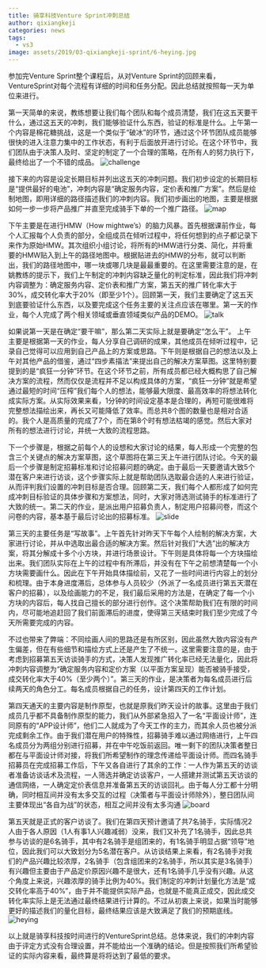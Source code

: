 ```yaml
---
title: 骑享科技Venture Sprint冲刺总结
author: qixiangkeji
categories: news
tags:
  - vs3
image: assets/2019/03-qixiangkeji-sprint/6-heying.jpg
---
```

参加完Venture Sprint整个课程后，从对Venture Sprint的回顾来看，VentureSprint对每个流程有详细的时间和任务分配。因此总结就按照每一天为单位来进行。

第一天简单的来说，教练想要让我们每个团队和每个成员清楚，我们在这五天要干什么，通过这五天的冲刺，我们能够验证什么东西，验证的标准是什么。上午第一个内容是棉花糖挑战，这是一个类似于“破冰”的环节，通过这个环节团队成员能够很快的进入注意力集中的工作状态，有利于后面放开进行讨论。在这个环节中，我们团队由于决策人及时、坚定的制定了一个合理的策略，在所有人的努力执行下，最终给出了一个不错的成品。
![challenge](/assets/2019/03-qixiangkeji-sprint/1-challenge.jpg)

接下来的内容是设定长期目标并列出这五天的冲刺问题。我们初步设定的长期目标是“提供最好的电池”，冲刺内容是“确定服务内容，定价表和推广方案”。然后是绘制地图，即用详细的路径描述我们的冲刺内容。我们初步画出的地图，主要是根据如何一步一步将产品推广并直至完成骑手下单的一个推广路径。
![map](/assets/2019/03-qixiangkeji-sprint/2-map.jpg)

下午主要是在进行HMW（How mightwe’s）的脑力风暴。首先根据课前作业，每个人汇报每个人负责的部分，全组成员在倾听过程中，将任何想到的点子都记录下来作为原始HMW。其次组织小组讨论，将所有的HMW进行分类、简化，并将重要的HMW贴入到上午的路径地图中。根据贴进去的HMW的分布，就可以判断出，我们的路径地图中，哪一块或哪几块是最最重要的。在这里需要注意的是，在姚教练的提示下，我们上午制定的冲刺内容缺乏量化的判定标准，因此我们将冲刺内容调整为：确定服务内容、定价表和推广方案，第五天的推广转化率大于30%，成交转化率大于20%（即至少1个）。回顾第一天，我们主要确定了这五天到底要验证什么东西，以及要完成这个任务主要的关注点应该在哪里。第一天的作业，每个人完成了两个相关领域或垂直领域类似产品的DEMO。
![talk](/assets/2019/03-qixiangkeji-sprint/3-talk.jpg)

如果说第一天是在确定“要干嘛”，那么第二天实际上就是要确定“怎么干”。
上午主要是根据第一天的作业，每人分享自己调研的成果，其他成员在倾听过程中，记录自己觉得可以应用到自己产品上的方案或思路。下午则是根据自己的想法以及上午对其他产品的借鉴，通过“四步素描法”来提出自己的解决方案草图。这里特别要提到的是“疯狂一分钟”环节。在这个环节之前，所有成员都已经大概构思了自己解决方案的流程，然而仅仅是流程并不足以构成具体的方案，“疯狂一分钟”就是希望通过最短的时间“压榨”我们每个人的想法，能够最大限度、最高效率的将想法转化成实际方案。从实际效果来看，1分钟的时间设定基本是合理的，再短可能很难将完整想法描绘出来，再长又可能降低了效率。而总共8个图的数量也是相对合适的。我个人是高质量的完成了7个，而在第8个时有想法枯竭的感觉。然后大家对所有的想法进行讨论，并统一大致的流程思路。

下一个步骤是，根据之前每个人的设想和大家讨论的结果，每人形成一个完整的包含三个关键点的解决方案草图，这个草图将在第三天上午进行团队讨论。今天的最后一个步骤是制定招募标准和讨论招募问题的确定。由于最后一天要邀请大致5个潜在客户来进行访谈，这个步骤实际上就是帮助团队选取最合适的人来进行验证，从而评判我们设置的冲刺目标是否合理。回顾第二天，我们每个人都形成了如何完成冲刺目标验证的具体步骤和方案想法，同时，大家对筛选测试骑手的标准进行了大致的统一。第二天的作业，是派出用户招募负责人，制定用户招募问卷，而这个问卷的内容，基本基于最后讨论出的招募标准。
![slide](/assets/2019/03-qixiangkeji-sprint/4-slide.jpg)

第三天的主要任务是“写故事”。上午首先针对昨天下午每个人绘制的解决方案，大家进行讨论，并从中选取出最合适的解决方案。然后针对我们“大选”出的解决方案，将其分解成十多个小方块，并进行场景设计。下午则是具体将每一个方块描绘出来。我们团队实际在上午的过程中有所滞后，并没有在下午之前想清楚每一个小方块需要画什么。因此在下午开始具体描绘前，又花了一些时间进行内容上的划分和梳理。由于本身进度滞后，总体参与人员较少（外派了一名成员进行第五天潜在客户的招募），以及绘画能力的不足，我们最后采用的方法是，在确定了每一个小方块的内容后，每人找自己擅长的部分进行创作。这个决策帮助我们在有限的时间内，尽可能地追赶回了我们前面滞后的进度，使得第三天结束时我们至少完成了今天所需要完成的内容。

不过也带来了弊端：不同绘画人间的思路还是有所区别，因此虽然大致内容没有产生偏差，但在有些细节和描绘方式上还是产生了不统一。这里需要注意的是，由于考虑到招募第五天访谈骑手的方式，决策人发现推广转化率已经无法量化，因此将冲刺内容调整为“确定服务内容和定价方案（以平面方案呈现）能否被骑手接受，成交转化率大于40%（至少两个）”。第三天的作业，是决策者为每名成员进行后续两天的角色分工。每名成员根据自己的任务，设计第四天的工作计划。

第四天通天的主要内容是制作原型，也就是原我们昨天设计的故事。这里由于我们成员几乎都不具备制作原型的能力，我们从外部紧急招入了一名“平面设计师”，连同原有的“APP设计师”，他们二人就成为了今天工作的主力，而其余人员也被分派完成剩余工作。由于我们潜在用户的特殊性，招募骑手难以通过网络进行，上午四名成员分为两组分别进行招募，并在中午吃饭前返回。唯一剩下的团队决策者整日都在与平面设计师对接，将我们所希望制作的理念传递给平面设计师。而四名骑手招募员在完成招募工作后，下午又各自进行了其余的工作：一人作为第五天的访谈者准备访谈话术及流程，一人筛选并确定访谈客户，一人搭建并测试第五天访谈的通信网络，一人确定定价表信息并准备第五天的访谈回礼。由于每人分工都十分明确，同时相互间并没有太多交互的过程（决策者与平面设计师除外），整日团队间主要体现出“各自为战”的状态，相互之间并没有太多沟通
![board](/assets/2019/03-qixiangkeji-sprint/5-board.jpg)

第五天就是正式的客户访谈了。我们在第四天预计邀请了共7名骑手，实际情况2人由于各人原因（1人有事1人兴趣减弱）没来，我们又补充了1名骑手，因此总共参与访谈的是6名骑手，其中有2名骑手是组团来的，有1名骑手明显占据“领导”地位，因此我们可以大致划分为5名潜在客户。从访谈结果上来看，有2名骑手对我们的产品兴趣比较浓厚，2名骑手（包含组团来的2名骑手，所以其实是3名骑手）有兴趣但主要由于产品定价原因兴趣不是很大，还有1名骑手几乎没有兴趣。从这个角度上来说，兴趣浓厚的骑手比例为40%。我们制定的冲刺计划量化方法是“成交转化率高于40%”，由于并不能提供实际产品，也就是不能真正成交，因此成交转化率实际上是无法通过最终结果进行计算的。不过从初衷上来说，如果当时能够更好的描述我们的量化目标，最终结果应该是大致满足了我们的预期底线。
![heying](/assets/2019/03-qixiangkeji-sprint/6-heying.jpg)

以上就是骑享科技按时间进行的VentureSprint总结。总体来说，我们的冲刺内容由于评定方式没有合理设置，并不能给出一个准确的结论。但是按照我们所希望验证的实际内容来看，最终算是将将达到了最低的要求。
